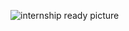 
![internship ready picture](https://github.com/akramguediri/akramguediri/blob/main/internshipreadypostwithtext.png)
